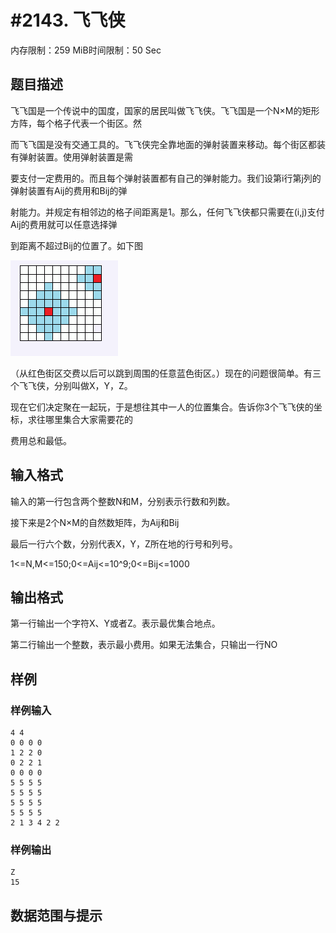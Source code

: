 # #2143. 飞飞侠

内存限制：259 MiB时间限制：50 Sec

## 题目描述

飞飞国是一个传说中的国度，国家的居民叫做飞飞侠。飞飞国是一个N&times;M的矩形方阵，每个格子代表一个街区。然

而飞飞国是没有交通工具的。飞飞侠完全靠地面的弹射装置来移动。每个街区都装有弹射装置。使用弹射装置是需

要支付一定费用的。而且每个弹射装置都有自己的弹射能力。我们设第i行第j列的弹射装置有Aij的费用和Bij的弹

射能力。并规定有相邻边的格子间距离是1。那么，任何飞飞侠都只需要在(i,j)支付Aij的费用就可以任意选择弹

到距离不超过Bij的位置了。如下图

![](images/2143.jpg)

（从红色街区交费以后可以跳到周围的任意蓝色街区。）现在的问题很简单。有三个飞飞侠，分别叫做X，Y，Z。

现在它们决定聚在一起玩，于是想往其中一人的位置集合。告诉你3个飞飞侠的坐标，求往哪里集合大家需要花的

费用总和最低。

## 输入格式

输入的第一行包含两个整数N和M，分别表示行数和列数。

接下来是2个N&times;M的自然数矩阵，为Aij和Bij

最后一行六个数，分别代表X，Y，Z所在地的行号和列号。

1<=N,M<=150;0<=Aij<=10^9;0<=Bij<=1000

## 输出格式

第一行输出一个字符X、Y或者Z。表示最优集合地点。

第二行输出一个整数，表示最小费用。如果无法集合，只输出一行NO

## 样例

### 样例输入

    
    4 4
    0 0 0 0
    1 2 2 0
    0 2 2 1
    0 0 0 0
    5 5 5 5
    5 5 5 5
    5 5 5 5
    5 5 5 5
    2 1 3 4 2 2
    
    

### 样例输出

    
    Z
    15
    

## 数据范围与提示

